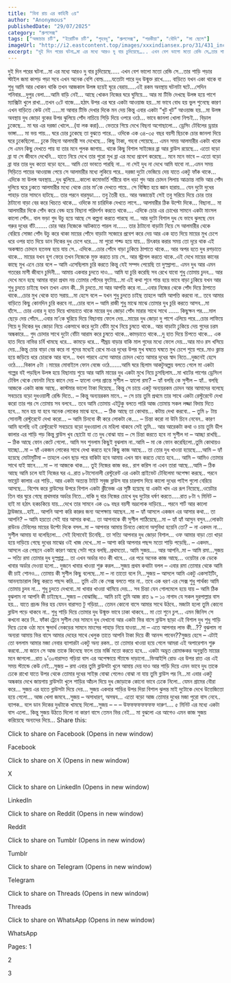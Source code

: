 ```yaml
---
title: "বিনা রায় এর কাহিনী ৩য়"
author: "Anonymous"
publishedDate: "29/07/2025"
category: "গ্রুপসেক্স"
tags: ["অজাচার চটি", "ইরোটিক চটি", "গৃহবধূ", "গ্রুপসেক্স", "পরকীয়া", "বৌদি", "মা ছেলে"]
imageUrl: "http://i2.eastcontent.top/images/xxxindiansex.pro/31/431_increased.jpg"
excerpt: "দুই দিন পরের ঘটনা…মা এর মধ্যে আরও দু বার চুদিয়েছে….. এখন বেশ ভালো মতো রেন্ডি সে…তার শাড়ি পড়ার স্টাইল জমা কাপড় পড়া সবে এখন অনেক বেশি বোল্ড…..যতোটা পারে দুধ উন্মুক্ত রাখে….. বাড়িতে যখন একা থাকে বা শু..."
---
```


দুই দিন পরের ঘটনা…মা এর মধ্যে আরও দু বার চুদিয়েছে….. এখন বেশ ভালো মতো রেন্ডি সে…তার শাড়ি পড়ার স্টাইল জমা কাপড় পড়া সবে এখন অনেক বেশি বোল্ড…..যতোটা পারে দুধ উন্মুক্ত রাখে….. বাড়িতে যখন একা থাকে বা শুধু আমি আর খোকন থাকি তখন আজকাল উলঙ্গ হয়েই ঘুরে বেরায়…..এই রকম অবস্থায় ঘটনাটা ঘটে…সেদিন শনিবার…দুপুর বেলা….আমি বাড়ি নেই… আছে খোকন নিজের ঘরে ঘুমিয়ে… আর মা টিভি দেখছে উলঙ্গ হয়ে পাশে ম্যাক্সিটা খুলে রাখা…তখন ৩টে বাজে….হঠাৎ উপর এর ঘরে একটা আওয়াজ হয়…মা ভাবে বোধ হয় ভুল শুনেছে কারণ এখন বাড়িতে কেউ নেই …..মা আবার টিভি দেখার দিকে মন দেয় কিন্তু এবার একটা “খুট খুট” আওয়াজ হয়…মা উলঙ্গ অবস্থায় দুধ জোড়া বুকের উপর ঝুলিয়ে পোঁদ নাচিয়ে সিড়ি দিয়ে ওপরে ওঠে… ভাবে জানলা খোলা নিশ্চই… বিড়াল ঢুকেছে… মা ঘর এর দরজা খোলে…(যা লক করা)… ভেতরে গিয়ে দেখে বিছনা অগোছালো… ড্রেসিং টেবিলের ড্রয়ার ভাঙ্গা…. মা ভয় পায়… ঘরে চোর ঢুকেছে তা বুঝতে পারে… ওদিকে এক ৩৪-৩৫ বছর বয়সী ছিচকে চোর জানলা দিয়ে ঘরে ঢুকেছিলো… ঢুকে বিছনা আলমারী সব দেখেছে… কিছু টাকা, গহনা পেয়েছে… এমন সময় আলমারীর একটা খাকে সে এমন কিছু দেখতে পায় যা তার মনে পুলক জাগায়.. থাকে কিছু বিশাল সাইজের ব্রা আর ব্লাউস রয়েছে… এতো বড়ো ব্রা যা সে জীবনে দেখেনি… হাতে নিয়ে দেখে তার পুরো মুখ ব্রা এর মধ্যে প্রবেশ করেছে… মনে মনে ভাবে – এতো বড়ো ব্রা যার তার দুধ কতো বড়ো হবে… আমি তো ভাবতে পারছি না… না সেই দুধ না দেখে আমি যাবো না…এমন সময় সিড়িতে পায়ের আওয়াজ পেয়ে সে আলমারীর মধ্যে লুকিয়ে পরে.. দরজা দুটো ভেজিয়ে দেয় যাতে একটু ফাঁক থাকে… এদিকে মা উলঙ্গ অবস্থায়…দুধ ঝুলিয়ে…কালো কমোভর্তি শরীরে বাল ধড়া গুদ আর চোদন লিলায় আক্রান্ত নাভি আর পোঁদ দুলিয়ে ঘরে ঢুকতে আলমারীর মধ্যে থেকে চোর মা’কে দেখতে পায়ে.. সে বিস্মিত হয়ে জ্ঞান হারায়… যেন দুটো দুধের পাহাড় তার সামনে হাটছে… তার পরনে বারমুডা…. তবু তৈরী হয়.. আর অজান্তেই সেই তবু সরিয়ে দিয়ে চোর তার ঠাটানো বাড়া বের করে খিচতে থাকে… ওদিকে মা চারিদিক দেখতে লাগে… আলমারীর ঠিক উল্টো দিকে… বিছানা… মা আলমারীর দিকে পোঁদ করে বেন্ড হয়ে বিছানা পরিদর্শন করতে থাকে…. এদিকে চোর এর চোখের সামনে একটা মাংসল কালো পোঁদ.. বাল ভড়া গুদ উচু হয়ে আছে সে কল্পনা করতে পারছে না… আর দুটো বিশাল দুধ যে ভাবে ঝুলছে যেন গরুর দুধের বাঁট……. চোর আর নিজেকে আটকাতে পারল না…… তার ঠাটানো বাড়াটা নিয়ে সে আলমারীর থেকে বেরিয়ে সোজা পোঁদ উচু করে থাকা মায়ের পোঁদে বাড়াটা সজোরে প্রবেশ করে দেয় আর এক হাত দিয়ে মায়ের মুখ চেপে ধরে ওপর হাত দিয়ে ডান দিকের দুধ চেপে ধরে…. মা পুরো শক্ড হয়ে যায়… চিৎকার করার সময় তো দূরে থাক এই অকস্মাত চোদনে হতভম্ব হয়ে যায় সে.. এদিকে…চোর পোঁদে বাড়া ঢুকিয়ে ঠাপাতে থাকে… আর অপর হতে দুধ রগড়াতে থাকে… মায়ের যখন হুশ ফেরে তখন নিজেকে মুক্ত করতে চায় সে.. আর স্ট্রাগল করতে থাকে..এই দেখে মায়ের কানের কাছে মুখ এনে চোর বলে – আমি এসেছিলাম চুরি করতে কিন্তু যেই সম্পদ পেয়েছি তা দুস্প্রাপ্য.. এমন দুধ আর এমন গতরের মাগী জীবনে চুদিনী… আমায় একবার চুদতে দাও… আমি যা চুরি করেছি সব রেখে যাবো শুধু তোমায় চুদব… আর দেখে মনে হছে আমার বাড়া প্রথম নয় তোমার পোঁদের ফুটোয়…মা এই কথা শুনে শান্ত হয়ে ভাবে বাড়া ঢুকিয়ে যখন আর শুধু চুদতে চাইছে যখন তখন এমন কী…দি চুদতে..মা আর আপত্তি করে না….এবার নিজের থেকে পোঁদ দিয়ে ঠাপাতে থাকে…চোর মুখ থেকে হাত সরায়…মা হেসে বলে – যখন শুধু চুদতে চাইছ তাহলে আমি আপত্তি করবো না.. তবে আমার বাড়িতে কিছু কোনদিন চুরি করবে না…চোর বলে – আমি রাজী শুধু মাঝে মাঝে তোমার দুধ চুরি করতে আসব…মা হাঁসে… চোর এবার দু হাত দিয়ে খামচাতে থাকে মায়ের দুধ জোড়া পোঁদ মারার সাথে সাথে …… কিছুক্ষন পর….মাল ছেড়ে দেয় পোঁদে…এবার মা’কে ঘুরিয়ে দিয়ে বিছানায় ফেলে দেয়…মায়ের দুধ জোড়া দু পাশে এলিয়ে পরে…চোর লাফিয়ে গিয়ে দু দিকের দুধ জোড়া নিয়ে একসাথে করে দুটো বোঁটা মুখে নিয়ে চুষতে থাকে.. আর বাড়াটা ঢুকিয়ে দেয় গুদের চরম অন্ধকারে… গুদ চোদার সাথে দুটো বোঁটা আরাম করে চুষতে থাকে…কামড়াতে থাকে…দু হাত দিয়ে চিপতে থাকে… এক হাত দিয়ে নাভির চর্বি খামছে ধরে… কামড়ে ধরে… শীঘ্রয় বাড়ার বাকি মাল গুদের মধ্যে ফেলে দেয়…আর মাও রস খসিয়ে দেয়…কিন্তু চোর বাড়া বের করে না গুদের মধ্যেই রেখে মাএর দুধের উপর মুখ ঘষতে ঘষতে মুখ চেপে শুয়ে পরে..মাও ক্লান্ত হয়ে জড়িয়ে ধরে চোরকে আর বলে… যখন পারবে এসো আমার চোদন খেতে আমার দুধের স্বাদ নিতে…দুজনেই হেসে ওঠে…..বিকাল ৫টা ।মায়ের মোবাইলে ফোন বেজে ওঠে…….আমি ঘরে ছিলাম আকটুঅল্পয় বলতে গেলে মা একটা গল্পের বই পড়ছিল উলঙ্গ হয়ে বিছানায় শুয়ে আর আমি মায়ের দুধ একটা মুখে নিয়ে চুসছিলাম…মা খাটের পাশের ড্রেসিংগ টেবিল থেকে ফোনটা নিয়ে কানে দেয় – হ্যালো ওপর প্রান্তে সুশীল – হ্যালো রমা? – হ্যাঁ বলছি কে সুশীল – হ্যাঁ.. বলছি আজকে একটা কাজ আছে.. কাস্টমার ভালো টাকা দিয়েছে.. কিন্তু সে চায়ে একটু অন্যয়রকম চোদন আর আমাদের বলেছে সবচেয়ে বড়ো দুধওয়ালী রেন্ডি দিতে.. – কিন্তু অন্যয়রকম মানে.. – সে চায় তুমি প্রথমে তার সাথে একটা রেস্টুরেন্টে দেখা করো তার পর সে তোমায় সব বলবে… তবে আমি তোমায় এইটুকু বলতে পারি আজ তোমায় সকল লজ্জা বিদায় দিতে হবে… মনে হয় যা হবে অনেক লোকের মাঝে হবে… – ঠিক আছে তা কোথায়… কটায় দেখা করবো.. – তুমি ৮ টায় সোনালী রেস্টুরেন্টে দেখা করো… – আমি চিনবো কী করে লোকটা কে…. – চিন্তা করো না উনি চিনে নেবেন.. কারণ আমি বলেছি ওই রেস্টুরেন্টে সবচেয়ে বড়ো দুধওয়ালা যে মহিলা থাকবে সেই তুমি… আর আরেকটা কথা ও চায় তুমি ডীপ কালার এর শাড়ি পড় কিন্তু ব্লাউস খুব ছোটো যা তে দুধ বোঝা যায় – সে চিন্তা করতে হবে না সুশীল দা – আচ্ছা রাখছি.. – ঠিক আছে ফোন কেটে গেলো.. আমি সব শুনলাম কিছুই বুঝলাম না..আমি – মা কে ফোন করেছিলো..তুমি কোথায়ও যাচ্ছো…মা – হ্যাঁ একজন লোকের সাথে দেখা করতে হবে কিছু কাজ আছে… তা তোর দুধ খাওয়া হয়েছে….আমি – হ্যাঁ হয়েছে মোটামুটিমা – তাহলে এখন ছাড় পরে বাকিটা হবে আমায় এখন স্নান করতে যেতে হবে…. আমি – আমিও তোমার সাথে যাই স্নানে…..মা – না আজকে থাক…. তুই নিজের কাজ কর.. রাগ করিস না এখন তারা আছে…আমি – ঠিক আছে আমি চলে যাই নিজের ঘর এ..রাত ৮টাসোনালী রেস্টুরেন্ট এর একটা প্রাইভেট টেবিলেমা অপেক্ষা করছে.. পরনে ভায্লেট কালার এর শাড়ি.. আর একটা অত্যন্ত টাইট সবুজ ব্লাউস যার চারপাস দিয়ে কালো দুধের পাইপ গুলো বেরিয়ে আসছে… বিশেষ করে ব্লাউসের উপরে বিশাল একটা ক্লীভেজ এর সৃষ্টি হয়েছে যা একটা খাদ এর রূপ নিয়েছে..ওয়েটার তিন বার ঘুরে গেছে প্রথমবার অর্ডার নিতে…বাকি দু বার নিজের চোখে দুধ দুটোর ধর্ষণ করতে…..রাত ৮টা ৭ মিনিট – হাই মা হঠাৎ হকচকিয়ে যায়…দেখে তার সামনে এক ৩৯ বছর বয়সী ভদ্রলোক দাড়িয়ে… পরনে শার্ট আর কালো ট্রাউজার…হাই… আপনি আশা করি কারুর জন্য অপেক্ষায় আছেন…মা – হ্যাঁ আসলে একজন এর আসার কথা… তা আপনি? – আমি হয়তো সেই যার আসার কথা… তা আপনাকে কী সুশীল পাঠিয়েছে…মা – হ্যাঁ হ্যাঁ আসুন বসুন…লোকটা রাউংড টেবিলের মায়ের উল্টো দিকে বসল..মা – আপনার আমায় চিনতে কোনো অসুবিধা হয়েনি তো? – না একদম না… সুশীল আমায় যা বলেছিলো… সেই হিসাবেই চিনেছি.. তা সত্যি আপনার দুধ জোড়া বিশাল… ওফ আমার বাড়া তো খাড়া হয়ে দাড়িয়ে গেছে দুধের মাঝের ওই খাজ দেখে…মা – আশা করি আপনার পছন্দ মতো শাড়ি পড়েছি.. – একদম.. আসলে এর পেছনে একটা কারণ আছে সেটা পরে বলছি..প্রথমতো.. আমি সুজয়…. আর আপনি..মা – আমি রমা…সুজয় – সত্যি রমা তোমার দুধ দুস্প্রাপ্প… তা এখন অর্ডার দাও কী খাবে… এর পরে অনেক কাজ আছে… ওয়েটার কে ডেকে খাবার অর্ডার দেওয়া হলো… দুজনে খাবার খাওয়া শুরু করল….সুজয় প্রথম কথাটা বলল – এবার রমা তোমার থেকে আমি কী চাই শোনও… তোমায় কী সুশীল কিছু বলেছে…মা – না তাতো বলে নি…সুজয় – আসলে আমি একটু একসাইটিং, আনন্যাচারাল কিছু করতে পছন্দ করি…. তুমি এটা কে সেক্স বলতে পার না.. তবে এক ধরণ এর সেক্স শুধু পার্থক্য আমি তোমায় চুদব না… শুধু চুদতে দেখবো..মা খাবার খাওয়া থামিয়ে দেয়… সব চিন্তা যেন গোলমেলে হয়ে যায় – আমি ঠিক বুঝলাম না আপনি কী চাইছেন…সুজয় – বোঝাচ্ছি… আমি চাই তুমি আজ রাত ৯ – ১০ নাগাদ যে সকল দুরপাল্লার বাস হয়… যাতে প্রচন্ড ভির হয় যেমন বারাসত টু গড়িয়া… তেমন কোনো বাসে আমার সাথে উঠবে.. মজাটা হলো তুমি কোনো ব্লাউস পড়ে থাকবে না.. শুধু শাড়ি দিয়ে তোমার দুধ উন্মুক্ত ভাবে ঢাকা থাকবে… মা তো শুনে চুপ… এমন জিনিস সে কখনো করে নি.. ফাঁকা ট্রেনে সুশীল দের সামনে দুধ দেখানো আর একটা ভির বাসে ব্লাউস ছাড়া এই বিশাল দুধ শুধু শাড়ি দিয়ে ঢেকে ওঠা মনে ক্ষুদার্থ নেকড়ের সামনে মাংসের পাহাড় নিয়ে যাওয়া…মা – এতে আপনার লাভ কী…?? বুঝলাম না অন্যরা আমায় ভির বাসে আমার দেহের সাথে খেলুক তাতে আপনি টাকা দিয়ে কী আনন্দ পাবেন??সুজয় হেসে – এটাই তো বললাম আমার মজা নেবার ব্যাপারটা একটু অন্য রকম.. তা তোমার খাওয়া হয়ে গেলে আমরা এই অপারেশান শুরু করবো…মা জানে সে আজ তাকে কিনেছে ফলে তার মর্জি মতো করতে হবে… একটা অদ্ভূত রোমাঞ্চকর অনুভুতি মায়ের মনে জাগলো…রাত ৯’৩০বারাসত গড়িয়া বাস এর অপেক্ষায়ে স্ট্যান্ডে দাড়ানো…ভিআইপি রোড এর উপর রাত এর এই সময় স্ট্যান্ডে কেউ নেই…সুজয় – রমা এবার তুমি ব্লাউসটা খুলে আমায় দেয় দাও আর শাড়ি দিয়ে এমন ভাবে দুধ তাকে ঢেকে রাখো যাতে উপর থেকে তোমার দুধের সাইজ় বোঝা গেলেও বোঝা না যায় তুমি ব্লাউস পর নি…মা এবার একটু অন্ধকার দেখে জায়গায় ব্লাউসটা খুলে শাড়ির আঁচল দিয়ে দুধ জোড়াকে কোনো ভাবে ঢেকে নিলো.. যেমন গ্রামের বৌরা করে… সুজয় এর হাতে ব্লাউসটা দিয়ে দেয়… সুজয় একবার শাড়ির উপর দিয়া বিশাল ঝুলন্ত মাই দুটোকে দেখে উত্তেজিতো হয়ে গেলো… আজ খেলা জমবে…সুজয় – অসাধারণ, অসম্বব… এতো বড়ো আজ তোমার দুধের মজা পুরো বাস নেবে.. ব্যাপক.. বলে ডান দিকের দুধটাকে খামছে দিলো…সুজয় – – – উফফফফফফফফ দারুণ…. ৫ মিনিট এর মধ্যে একটা বাস এলো.. কিন্তু সুজয় উঠতে দিলো না কারণ বাসে তেমন ভির নেই… মা বুঝলো এর আগেও এমন কাজ সুজয় করিয়েছে অন্যদের দিয়ে…
Share this:


Click to share on Facebook (Opens in new window)


Facebook




Click to share on X (Opens in new window)


X




Click to share on LinkedIn (Opens in new window)


LinkedIn




Click to share on Reddit (Opens in new window)


Reddit




Click to share on Tumblr (Opens in new window)


Tumblr




Click to share on Telegram (Opens in new window)


Telegram




Click to share on Threads (Opens in new window)


Threads




Click to share on WhatsApp (Opens in new window)


WhatsApp


Pages: 
1
 
2
 
3
